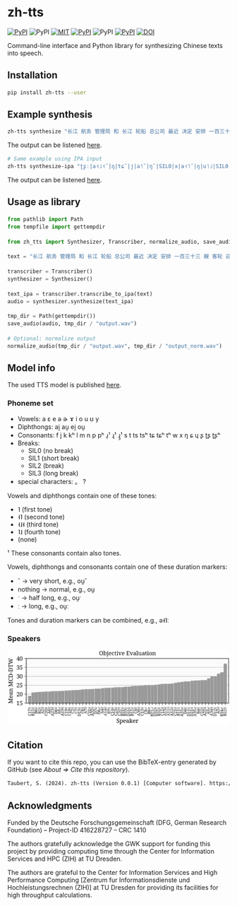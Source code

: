 # zh-tts

[![PyPI](https://img.shields.io/pypi/v/zh-tts.svg)](https://pypi.python.org/pypi/zh-tts)
![PyPI](https://img.shields.io/pypi/pyversions/zh-tts.svg)
[![MIT](https://img.shields.io/github/license/stefantaubert/zh-tts.svg)](https://github.com/stefantaubert/zh-tts/blob/master/LICENSE)
[![PyPI](https://img.shields.io/pypi/wheel/zh-tts.svg)](https://pypi.python.org/pypi/zh-tts/#files)
![PyPI](https://img.shields.io/pypi/implementation/zh-tts.svg)
[![PyPI](https://img.shields.io/github/commits-since/stefantaubert/zh-tts/latest/master.svg)](https://github.com/stefantaubert/zh-tts/compare/v0.0.1...master)
[![DOI](https://zenodo.org/badge/DOI/10.5281/zenodo.10512789.svg)](https://doi.org/10.5281/zenodo.10512789)

Command-line interface and Python library for synthesizing Chinese texts into speech.

## Installation

```sh
pip install zh-tts --user
```

## Example synthesis

```sh
zh-tts synthesize "长江 航务 管理局 和 长江 轮船 总公司 最近 决定 安排 一百三十三 艘 客轮 迎接 长江 干线 春运。"
```

The output can be listened [here](https://github.com/stefantaubert/zh-tts/raw/master/examples/synthesize.wav).

```sh
# Same example using IPA input
zh-tts synthesize-ipa "ʈʂː|a˧˩˧˘|ŋ|tɕ˘|j|a˥˘|ŋ˘|SIL0|x|a˧˥˘|ŋ|u˥˩|SIL0|k|w|a˧˩˧|n|l˘|i˧˩˧|tɕː|y˧˥ˑ|SIL0|x|ɤ˧˥|SIL0|ʈʂː|a˧˩˧˘|ŋ|tɕ˘|j|a˥˘|ŋ|SIL0|l|w|ə˧˥|n|ʈʂʰ˘|w|a˧˥|n|SIL0|ts˘|ʊ˧˩˧|ŋ˘|kː|ʊ˥|ŋ|s|ɹ̩˥ˑ|SIL0|ts|w˘|ei̯˥˩|tɕ|i˥˩˘|n|SIL0|tɕ|ɥ|e˧˥|t|i˥˩|ŋ|SIL3|a˥|n|pʰ|ai̯˧˥|SIL0|i˥ˑ|p|ai̯˧˩˧|s|a˥˘|n|ʂ˘|ɻ̩˧˥|s|a˥|n|SIL0|s˘|ou̯˥|SIL0|kʰˑ|ɤ˥˩|lː|wˑ|ə˧˥ˑ|n|SIL0|i˧˥ː|ŋ|tɕ˘|j˘|e˥|SIL0|ʈʂː|a˧˩˧|ŋ|tɕ˘|j|a˥˘|ŋ|SIL0|k˘|a˥˩|n|ɕ|j˘|ɛ˥˩|n˘|SIL0|ʈʂʰˑ|w˘|ə˥˘|nː|y˥˩ˑ|nː|。"
```

The output can be listened [here](https://github.com/stefantaubert/zh-tts/raw/master/examples/synthesize-ipa.wav).

## Usage as library

```py
from pathlib import Path
from tempfile import gettempdir

from zh_tts import Synthesizer, Transcriber, normalize_audio, save_audio

text = "长江 航务 管理局 和 长江 轮船 总公司 最近 决定 安排 一百三十三 艘 客轮 迎接 长江 干线 春运。"

transcriber = Transcriber()
synthesizer = Synthesizer()

text_ipa = transcriber.transcribe_to_ipa(text)
audio = synthesizer.synthesize(text_ipa)

tmp_dir = Path(gettempdir())
save_audio(audio, tmp_dir / "output.wav")

# Optional: normalize output
normalize_audio(tmp_dir / "output.wav", tmp_dir / "output_norm.wav")
```

## Model info

The used TTS model is published [here](https://doi.org/10.5281/zenodo.10209990).

### Phoneme set

- Vowels: a ɛ e ə ɚ ɤ i o u ʊ y
- Diphthongs: ai̯ au̯ ei̯ ou̯
- Consonants: f j k kʰ l m n p pʰ ɹ̩¹ ɻ¹ ɻ̩¹ s t ts tsʰ tɕ tɕʰ tʰ w x ŋ ɕ ɥ ʂ ʈʂ ʈʂʰ
- Breaks:
  - SIL0 (no break)
  - SIL1 (short break)
  - SIL2 (break)
  - SIL3 (long break)
- special characters: 。 ?

Vowels and diphthongs contain one of these tones:

- ˥ (first tone)
- ˧˥ (second tone)
- ˧˩˧ (third tone)
- ˥˩ (fourth tone)
- (none)

¹ These consonants contain also tones.

Vowels, diphthongs and consonants contain one of these duration markers:

- ˘ -> very short, e.g., ou̯˘
- nothing -> normal, e.g., ou̯
- ˑ -> half long, e.g., ou̯ˑ
- ː -> long, e.g., ou̯ː

Tones and duration markers can be combined, e.g., ə˧˥ː

### Speakers

![Objective Evaluation](./img/eval.png)

## Citation

If you want to cite this repo, you can use the BibTeX-entry generated by GitHub (see *About => Cite this repository*).

```txt
Taubert, S. (2024). zh-tts (Version 0.0.1) [Computer software]. https://doi.org/10.5281/zenodo.10512789
```

## Acknowledgments

Funded by the Deutsche Forschungsgemeinschaft (DFG, German Research Foundation) – Project-ID 416228727 – CRC 1410

The authors gratefully acknowledge the GWK support for funding this project by providing computing time through the Center for Information Services and HPC (ZIH) at TU Dresden.

The authors are grateful to the Center for Information Services and High Performance Computing [Zentrum fur Informationsdienste und Hochleistungsrechnen (ZIH)] at TU Dresden for providing its facilities for high throughput calculations.
